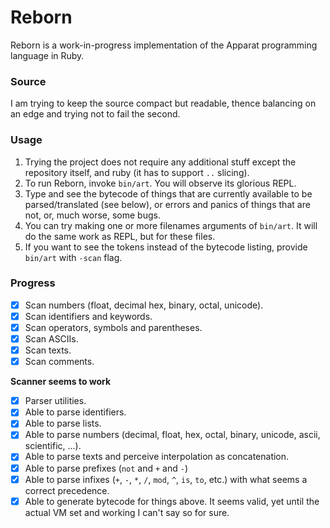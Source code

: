 # Reborn

Reborn is a work-in-progress implementation of the Apparat programming language in Ruby.

### Source

I am trying to keep the source compact but readable, thence balancing on an edge and trying not to fail the second.

### Usage

1. Trying the project does not require any additional stuff except the repository itself, and ruby (it has to support `..` slicing).
2. To run Reborn, invoke `bin/art`. You will observe its glorious REPL.
3. Type and see the bytecode of things that are currently available to be parsed/translated (see below), or errors and panics of things that are not, or, much worse, some bugs.
4. You can try making one or more filenames arguments of `bin/art`. It will do the same work as REPL, but for these files.
6. If you want to see the tokens instead of the bytecode listing, provide `bin/art` with `-scan` flag.

### Progress

- [x] Scan numbers (float, decimal hex, binary, octal, unicode).
- [x] Scan identifiers and keywords.
- [x] Scan operators, symbols and parentheses.
- [x] Scan ASCIIs.
- [x] Scan texts.
- [x] Scan comments.

**Scanner seems to work**

- [x] Parser utilities.
- [x] Able to parse identifiers.
- [x] Able to parse lists.
- [x] Able to parse numbers (decimal, float, hex, octal, binary, unicode, ascii, scientific, ...).
- [x] Able to parse texts and perceive interpolation as concatenation.
- [x] Able to parse prefixes (`not` and `+` and `-`)
- [x] Able to parse infixes (`+`, `-`, `*`, `/`, `mod`, `^`, `is`, `to`, etc.) with what
seems a correct precedence.
- [x] Able to generate bytecode for things above. It seems valid, 
yet until the actual VM set and working I can't say so for sure.